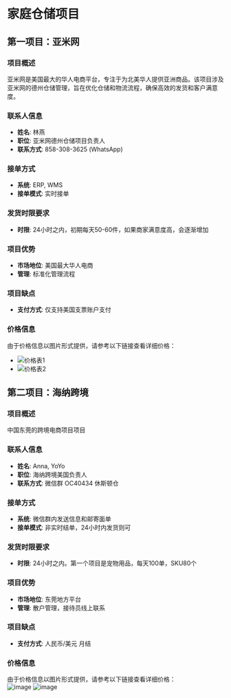 # 家庭仓储项目

## 第一项目：亚米网

### 项目概述
亚米网是美国最大的华人电商平台，专注于为北美华人提供亚洲商品。该项目涉及亚米网的德州仓储管理，旨在优化仓储和物流流程，确保高效的发货和客户满意度。

### 联系人信息
- **姓名**: 林燕  
- **职位**: 亚米网德州仓储项目负责人  
- **联系方式**: 858-308-3625 (WhatsApp)  

### 接单方式
- **系统**: ERP, WMS  
- **接单模式**: 实时接单  

### 发货时限要求
- **时限**: 24小时之内，初期每天50-60件，如果商家满意度高，会逐渐增加

### 项目优势
- **市场地位**: 美国最大华人电商  
- **管理**: 标准化管理流程  

### 项目缺点
- **支付方式**: 仅支持美国支票账户支付  

### 价格信息
由于价格信息以图片形式提供，请参考以下链接查看详细价格：  
- ![价格表1](https://github.com/user-attachments/assets/60c4ad49-ac09-41f0-8b89-14c09686384a)  
- ![价格表2](https://github.com/user-attachments/assets/05a07923-90df-4c7e-aaf0-36010be9c7f8)  



## 第二项目：海纳跨境

### 项目概述
中国东莞的跨境电商项目项目

### 联系人信息
- **姓名**: Anna, YoYo
- **职位**: 海纳跨境美国负责人  
- **联系方式**: 微信群 OC40434 休斯顿仓  

### 接单方式
- **系统**: 微信群内发送信息和邮寄面单
- **接单模式**: 非实时结单，24小时内发货则可

### 发货时限要求
- **时限**: 24小时之内。第一个项目是宠物用品，每天100单，SKU80个

### 项目优势
- **市场地位**: 东莞地方平台
- **管理**: 散户管理，接待员线上联系

### 项目缺点
- **支付方式**: 人民币/美元 月结

### 价格信息
由于价格信息以图片形式提供，请参考以下链接查看详细价格：  
![image](https://github.com/user-attachments/assets/d7ef01d6-b96c-473f-87db-e4ce847fd195)
![image](https://github.com/user-attachments/assets/595d5ecb-3d23-46b7-9542-b094933b6b12)

